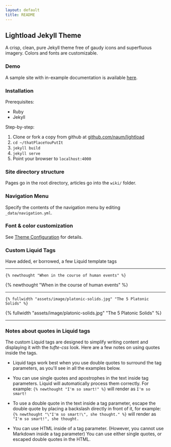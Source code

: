 ```yaml
---
layout: default
title: README
---
```



## Lightload Jekyll Theme

A crisp, clean, pure Jekyll theme free of gaudy icons and superfluous imagery. Colors and fonts are customizable.

### Demo

A sample site with in-example documentation is available [here](https://lightload.nauminous.net).

### Installation

Prerequisites: 

- Ruby
- Jekyll

Step-by-step:

1. Clone or fork a copy from github at [github.com/naum/lightload](https://github.com/naum/lightload)
2. `cd ~/thatPlaceYouPutIt`
3. `jekyll build`
4. `jekyll serve`
5. Point your browser to `localhost:4000`

### Site directory structure

Pages go in the root directory, articles go into the `wiki/` folder.

### Navigation Menu

Specify the contents of the navigation menu by editing `_data/navigation.yml`.

### Font & color customization

See [Theme Configuration](https://lightload.nauminous.net/wiki/theme-configuration.html) for details.

### Custom Liquid Tags

Have added, er borrowed, a few Liquid template tags

----

```
{% newthought "When in the course of human events" %}
```

{% newthought "When in the course of human events" %}

----

```
{% fullwidth "assets/image/platonic-solids.jpg" "The 5 Platonic Solids" %}
```

{% fullwidth "assets/image/platonic-solids.jpg" "The 5 Platonic Solids" %}

----

### Notes about quotes in Liquid tags

The custom Liquid tags are designed to simplify writing content and displaying
it with the *tufte-css* look. Here are a few notes on using quotes inside the
tags.

* Liquid tags work best when you use double quotes to surround the tag
  parameters, as you'll see in all the examples below.

* You can use single quotes and apostrophes in the text inside tag parameters.
  Liquid will automatically process them correctly. For example: `{% newthought
"I'm so smart!" %}` will render as `I'm so smart!`

* To use a double quote in the text inside a tag parameter, escape the double
  quote by placing a backslash directly in front of it, for example: `{%
newthought "\"I'm so smart!\", she thought." %}` will render as `"I'm so
smart!", she thought.`

* You can use HTML inside of a tag parameter. (However, you cannot use Markdown
  inside a tag parameter) You can use either single quotes, or escaped double
quotes in the HTML.


